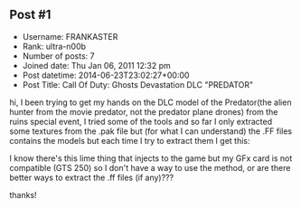 ## Post #1
- Username: FRANKASTER
- Rank: ultra-n00b
- Number of posts: 7
- Joined date: Thu Jan 06, 2011 12:32 pm
- Post datetime: 2014-06-23T23:02:27+00:00
- Post Title: Call Of Duty: Ghosts Devastation DLC "PREDATOR"

hi, I been trying to get my hands on the DLC model of the Predator(the alien hunter from the movie predator, not the predator plane drones) from the ruins special event, I tried some of the tools and so far I only extracted some textures from the .pak file but (for what I can understand) the .FF files contains the models but each time I try to extract them I get this:


I know there's this lime thing that injects to the game but my GFx card is not compatible (GTS 250) so I don't have a way to use the method, or are there better ways to extract the .ff files (if any)???

thanks!
